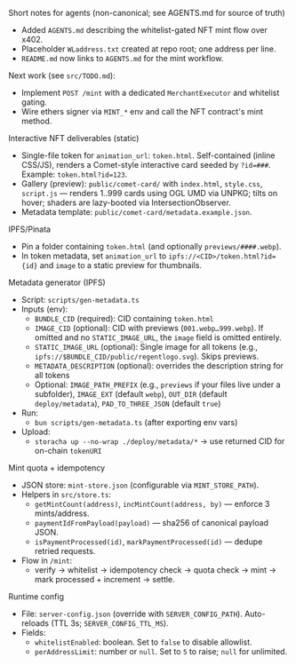 Short notes for agents (non-canonical; see AGENTS.md for source of truth)

- Added `AGENTS.md` describing the whitelist-gated NFT mint flow over x402.
- Placeholder `WLaddress.txt` created at repo root; one address per line.
- `README.md` now links to `AGENTS.md` for the mint workflow.

Next work (see `src/TODO.md`):

- Implement `POST /mint` with a dedicated `MerchantExecutor` and whitelist gating.
- Wire ethers signer via `MINT_*` env and call the NFT contract's mint method.


Interactive NFT deliverables (static)

- Single-file token for `animation_url`: `token.html`. Self-contained (inline CSS/JS), renders a Comet-style interactive card seeded by `?id=###`. Example: `token.html?id=123`.
- Gallery (preview): `public/comet-card/` with `index.html`, `style.css`, `script.js` — renders 1..999 cards using OGL UMD via UNPKG; tilts on hover; shaders are lazy-booted via IntersectionObserver.
- Metadata template: `public/comet-card/metadata.example.json`.

IPFS/Pinata

- Pin a folder containing `token.html` (and optionally `previews/####.webp`).
- In token metadata, set `animation_url` to `ipfs://<CID>/token.html?id={id}` and `image` to a static preview for thumbnails.



Metadata generator (IPFS)

- Script: `scripts/gen-metadata.ts`
- Inputs (env):
  - `BUNDLE_CID` (required): CID containing `token.html`
  - `IMAGE_CID` (optional): CID with previews (`001.webp…999.webp`). If omitted and no `STATIC_IMAGE_URL`, the `image` field is omitted entirely.
  - `STATIC_IMAGE_URL` (optional): Single image for all tokens (e.g., `ipfs://$BUNDLE_CID/public/regentlogo.svg`). Skips previews.
  - `METADATA_DESCRIPTION` (optional): overrides the description string for all tokens
  - Optional: `IMAGE_PATH_PREFIX` (e.g., `previews` if your files live under a subfolder), `IMAGE_EXT` (default `webp`), `OUT_DIR` (default `deploy/metadata`), `PAD_TO_THREE_JSON` (default `true`)
- Run:
  - `bun scripts/gen-metadata.ts` (after exporting env vars)
- Upload:
  - `storacha up --no-wrap ./deploy/metadata/*` → use returned CID for on-chain `tokenURI`

Mint quota + idempotency

- JSON store: `mint-store.json` (configurable via `MINT_STORE_PATH`).
- Helpers in `src/store.ts`:
  - `getMintCount(address)`, `incMintCount(address, by)` — enforce 3 mints/address.
  - `paymentIdFromPayload(payload)` — sha256 of canonical payload JSON.
  - `isPaymentProcessed(id)`, `markPaymentProcessed(id)` — dedupe retried requests.
- Flow in `/mint`:
  - verify → whitelist → idempotency check → quota check → mint → mark processed + increment → settle.

Runtime config

- File: `server-config.json` (override with `SERVER_CONFIG_PATH`). Auto-reloads (TTL 3s; `SERVER_CONFIG_TTL_MS`).
- Fields:
  - `whitelistEnabled`: boolean. Set to `false` to disable allowlist.
  - `perAddressLimit`: number or `null`. Set to `5` to raise; `null` for unlimited.

